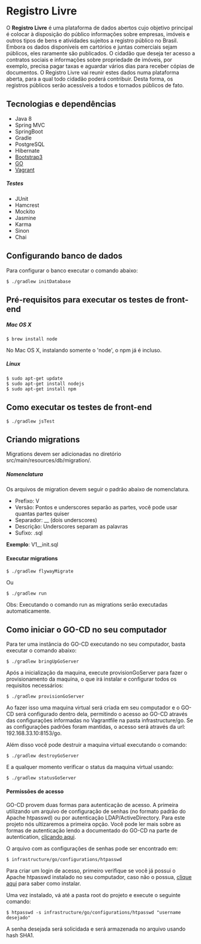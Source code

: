 # Registro Livre

O **Registro Livre** é uma plataforma de dados abertos cujo objetivo principal é colocar à disposição do público informações sobre empresas, imóveis e outros tipos de bens e atividades sujeitos a registro público no Brasil. Embora os dados disponíveis em cartórios e juntas comerciais sejam públicos, eles raramente são publicados. O cidadão que deseja ter acesso a contratos sociais e informações sobre propriedade de imóveis, por exemplo, precisa pagar taxas e aguardar vários dias para receber cópias de documentos. O Registro Livre vai reunir estes dados numa plataforma aberta, para a qual todo cidadão poderá contribuir. Desta forma, os registros públicos serão acessíveis a todos e tornados públicos de fato.

## Tecnologias e dependências
* Java 8 
* Spring MVC 
* SpringBoot
* Gradle
* PostgreSQL
* Hibernate
* [Bootstrap3](http://getbootstrap.com/)
* [GO](http://www.go.cd/)
* [Vagrant](https://www.vagrantup.com/) 

##### Testes
* JUnit
* Hamcrest
* Mockito
* Jasmine
* Karma
* Sinon
* Chai

## Configurando banco de dados

Para configurar o banco executar o comando abaixo:

```
$ ./gradlew initDatabase
```

## Pré-requisitos para executar os testes de front-end

##### Mac OS X

```
$ brew install node
```

No Mac OS X, instalando somente o 'node', o npm já é incluso.

##### Linux

```
$ sudo apt-get update
$ sudo apt-get install nodejs
$ sudo apt-get install npm
```

## Como executar os testes de front-end

```
$ ./gradlew jsTest
```

## Criando migrations

Migrations devem ser adicionadas no diretório src/main/resources/db/migration/.

##### Nomenclatura

Os arquivos de migration devem seguir o padrão abaixo de nomenclatura.
* Prefixo: V
* Versão: Pontos e underscores separão as partes, você pode usar quantas partes quiser
* Separador: __ (dois underscores)
* Descrição: Underscores separam as palavras
* Sufixo: .sql

**Exemplo**: V1__init.sql

#### Executar migrations

```
$ ./gradlew flywayMigrate
```
Ou
```
$ ./gradlew run
```
Obs: Executando o comando run as migrations serão executadas automaticamente.

## Como iniciar o GO-CD no seu computador

Para ter uma instância do GO-CD executando no seu computador, basta executar o comando abaixo:

```
$ ./gradlew bringUpGoServer
```

Após a inicialização da maquina, execute provisionGoServer para fazer o provisionamento da maquina, o que irá instalar e configurar todos os requisitos necessários:

```
$ ./gradlew provisionGoServer
```

Ao fazer isso uma maquina virtual será criada em seu computador e o GO-CD será configurado dentro dela, permitindo o acesso ao GO-CD através das configurações informadas no Vagrantfile na pasta infrastructure/go. Se as configurações  padrões foram mantidas, o acesso será através da url:  192.168.33.10:8153/go.

Além disso você pode destruir a maquina virtual executando o comando:

```
$ ./gradlew destroyGoServer
```

E a qualquer momento  verificar o status da maquina virtual usando:

```
$ ./gradlew statusGoServer
```

#### Permissões de acesso
GO-CD provem duas formas para autenticação de acesso. A primeira utilizando um arquivo de configuração de senhas (no formato padrão do Apache htpasswd) ou por autenticação LDAP/ActiveDirectory. Para este projeto nós ultizaremos a primeira opção. Você pode ler mais sobre as formas de autenticação lendo a documentado do GO-CD na parte de autentication, [clicando aqui](http://www.go.cd/documentation/user/current/configuration/dev_authentication.html).

O arquivo com as configurações de senhas pode ser encontrado em:

```
$ infrastructure/go/configurations/htpasswd
```

Para criar um login de acesso, primeiro verifique se você já possui o Apache htpasswd instalado no seu computador, caso não o possua, [clique aqui](http://www.go.cd/documentation/user/current/configuration/dev_authentication.html#generating-passwords-using-htpasswd ) para saber como instalar.

Uma vez instalado, vá até a pasta root do projeto e execute o seguinte comando:
```
$ htpasswd -s infrastructure/go/configurations/htpasswd "username desejado"
```
A senha desejada será solicidada e será armazenada no arquivo usando hash SHA1.

